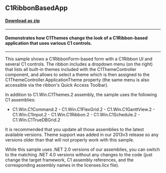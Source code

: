 ## C1RibbonBasedApp
#### [Download as zip](https://minhaskamal.github.io/DownGit/#/home?url=https://github.com/GrapeCity/ComponentOne-WinForms-Samples/tree/master/NetFramework\Themes\VB\C1RibbonBasedApp)
____
#### Demonstrates how C1Themes change the look of a C1Ribbon-based application that uses various C1 controls.
____
This sample shows a C1RibbonForm-based form with a C1Ribbon UI and several C1 controls. The ribbon includes a dropdown menu (on the right) that lists all built-in themes included with the C1ThemeController component, and allows to select a theme which is then assigned to the C1ThemeController.ApplicationTheme property (the same menu is also accessible via the ribbon's Quick Access Toolbar). 

In addition to C1.Win.C1Themes.2 assembly, the sample uses the following C1 assemblies: 

- C1.Win.C1Command.2 - C1.Win.C1FlexGrid.2 - C1.Win.C1GanttView.2 - C1.Win.C1Input.2 - C1.Win.C1Ribbon.2 - C1.Win.C1Schedule.2 - C1.Win.C1TrueDBGrid.2 

It is recommended that you update all those assemblies to the latest available versions. Theme support was added in our 2013v3 release so any versions older than that will not properly work with this sample. 

While this sample uses .NET 2.0 versions of our assemblies, you can switch to the matching .NET 4.0 versions without any changes to the code (just change the target framework, C1 assembly references, and the corresponding assembly names in the licenses.licx file). 